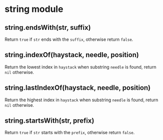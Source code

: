 # string module

## string.endsWith(str, suffix)
Return ```true``` if ```str``` ends with the ```suffix```, otherwise return ```false```.

## string.indexOf(haystack, needle, position)
Return the lowest index in ```haystack``` when substring ```needle``` is found, return ```nil``` otherwise.

## string.lastIndexOf(haystack, needle, position)
Return the highest index in ```haystack``` when substring ```needle``` is found, return ```nil``` otherwise.

## string.startsWith(str, prefix)
Return ```true``` if ```str``` starts with the ```prefix```, otherwise return ```false```.
